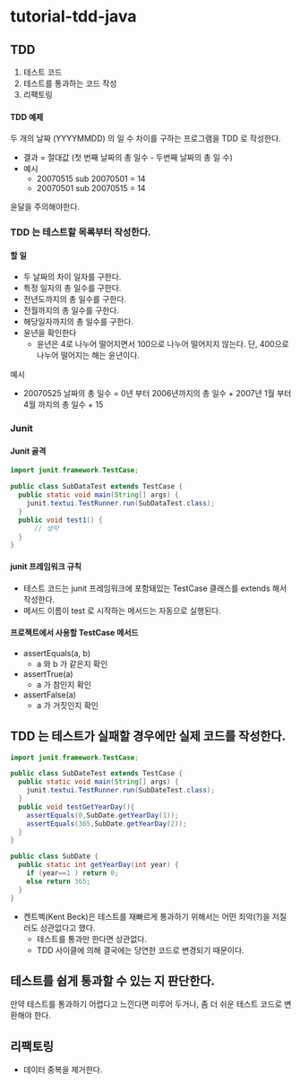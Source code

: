 # tutorial-tdd-java
## TDD
1. 테스트 코드
2. 테스트를 통과하는 코드 작성
3. 리팩토링

#### TDD 예제
두 개의 날짜 (YYYYMMDD) 의 일 수 차이를 구하는 프로그램을 TDD 로 작성한다.
- 결과 = 절대값 (첫 번째 날짜의 총 일수 - 두번째 날짜의 총 일 수)
- 예시
  - 20070515 sub 20070501 = 14 
  - 20070501 sub 20070515 = 14

윤달을 주의해야한다.

### TDD 는 테스트할 목록부터 작성한다.
#### 할 일
- 두 날짜의 차이 일자를 구한다.
- 특정 일자의 총 일수를 구한다.
- 전년도까지의 총 일수를 구한다.
- 전월까지의 총 일수를 구한다.
- 해당일자까지의 총 일수를 구한다.
- 윤년을 확인한다
  - 윤년은 4로 나누어 떨어지면서 100으로 나누어 떨어지지 않는다. 단, 400으로 나누어 떨어지는 해는 윤년이다.

예시
- 20070525 날짜의 총 일수 = 0년 부터 2006년까지의 총 일수 + 2007년 1월 부터 4월 까지의 총 일수 + 15

### Junit
#### Junit 골격
```java
import junit.framework.TestCase;

public class SubDataTest extends TestCase {
  public static void main(String[] args) {
    junit.textui.TestRunner.run(SubDataTest.class);
  }
  public void test1() {
      // 생략
  }
}
```
#### junit 프레임워크 규칙
- 테스트 코드는 junit 프레임워크에 포함돼있는 TestCase 클래스를 extends 해서 작성한다.
- 메서드 이름이 test 로 시작하는 메서드는 자동으로 실행된다.

#### 프로젝트에서 사용할 TestCase 메서드
- assertEquals(a, b)
  - a 와 b 가 같은지 확인
- assertTrue(a)
  - a 가 참인지 확인
- assertFalse(a)
  - a 가 거짓인지 확인

## TDD 는 테스트가 실패할 경우에만 실제 코드를 작성한다.
```java
import junit.framework.TestCase;

public class SubDateTest extends TestCase {
  public static void main(String[] args) {
    junit.textui.TestRunner.run(SubDateTest.class);
  }
  public void testGetYearDay(){
    assertEquals(0,SubDate.getYearDay(1));
    assertEquals(365,SubDate.getYearDay(2));
  }
}
```
```java
public class SubDate {
  public static int getYearDay(int year) {
    if (year==1 ) return 0;
    else return 365;
  }
}
```
- 켄트벡(Kent Beck)은 테스트를 재빠르게 통과하기 위해서는 어떤 죄악(?)을 저질러도 상관없다고 했다.
  - 테스트를 통과만 한다면 상관없다.
  - TDD 사이클에 의해 결국에는 당연한 코드로 변경되기 때문이다.

## 테스트를 쉽게 통과할 수 있는 지 판단한다.
만약 테스트를 통과하기 어렵다고 느낀다면 미루어 두거나, 좀 더 쉬운 테스트 코드로 변환해야 한다.

## 리팩토링
- 데이터 중복을 제거한다.